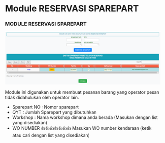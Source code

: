 # Module RESERVASI SPAREPART

### MODULE RESERVASI SPAREPART

![](../.gitbook/assets/reservasi.PNG)

Module ini digunakan untuk membuat pesanan barang yang operator pesan tidak didahulukan oleh operator lain.

* Sparepart NO : Nomor sparepart
* QYT : Jumlah Sparepart yang dibutuhkan
* Workshop : Nama workshop dimana anda berada (Masukan dengan list yang disediakan)
* WO NUMBER :thumbsup::thumbsup::thumbsup::thumbsup::thumbsup::thumbsup::thumbsup: Masukan WO number kendaraan (ketik atau cari dengan list yang disediakan)
